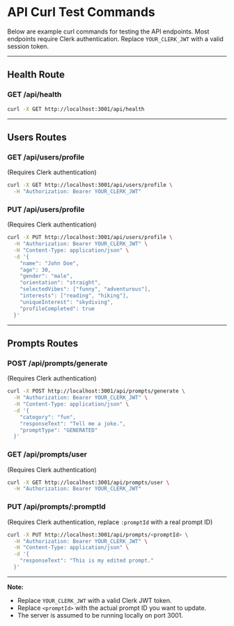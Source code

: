 # API Curl Test Commands

Below are example curl commands for testing the API endpoints. Most endpoints require Clerk authentication. Replace `YOUR_CLERK_JWT` with a valid session token.

---

## Health Route

### GET /api/health

```sh
curl -X GET http://localhost:3001/api/health
```

---

## Users Routes

### GET /api/users/profile

(Requires Clerk authentication)

```sh
curl -X GET http://localhost:3001/api/users/profile \
  -H "Authorization: Bearer YOUR_CLERK_JWT"
```

### PUT /api/users/profile

(Requires Clerk authentication)

```sh
curl -X PUT http://localhost:3001/api/users/profile \
  -H "Authorization: Bearer YOUR_CLERK_JWT" \
  -H "Content-Type: application/json" \
  -d '{
    "name": "John Doe",
    "age": 30,
    "gender": "male",
    "orientation": "straight",
    "selectedVibes": ["funny", "adventurous"],
    "interests": ["reading", "hiking"],
    "uniqueInterest": "skydiving",
    "profileCompleted": true
  }'
```

---

## Prompts Routes

### POST /api/prompts/generate

(Requires Clerk authentication)

```sh
curl -X POST http://localhost:3001/api/prompts/generate \
  -H "Authorization: Bearer YOUR_CLERK_JWT" \
  -H "Content-Type: application/json" \
  -d '{
    "category": "fun",
    "responseText": "Tell me a joke.",
    "promptType": "GENERATED"
  }'
```

### GET /api/prompts/user

(Requires Clerk authentication)

```sh
curl -X GET http://localhost:3001/api/prompts/user \
  -H "Authorization: Bearer YOUR_CLERK_JWT"
```

### PUT /api/prompts/:promptId

(Requires Clerk authentication, replace `:promptId` with a real prompt ID)

```sh
curl -X PUT http://localhost:3001/api/prompts/<promptId> \
  -H "Authorization: Bearer YOUR_CLERK_JWT" \
  -H "Content-Type: application/json" \
  -d '{
    "responseText": "This is my edited prompt."
  }'
```

---

**Note:**

- Replace `YOUR_CLERK_JWT` with a valid Clerk JWT token.
- Replace `<promptId>` with the actual prompt ID you want to update.
- The server is assumed to be running locally on port 3001.
